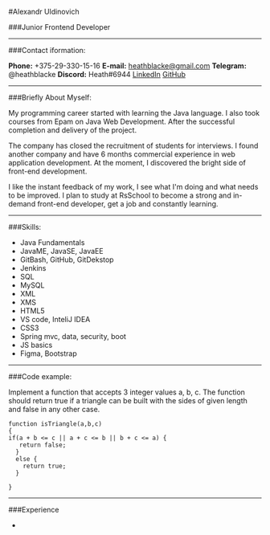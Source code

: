 #Alexandr Uldinovich

###Junior Frontend Developer


---


###Contact iformation:

**Phone:** +375-29-330-15-16
**E-mail:** heathblacke@gmail.com
**Telegram:** @heathblacke
**Discord:** Heath#6944
[LinkedIn](https://www.linkedin.com/in/alexandr-uldinovich-126224226/)
[GitHub](https://github.com/heathblacke)

---


###Briefly About Myself: 

My programming career started with learning the Java language. I also took courses from Epam on Java Web Development. After the successful completion and delivery of the project. 

The company has closed the recruitment of students for interviews. I found another company and have 6 months commercial experience in web application development. At the moment, I discovered the bright side of front-end development. 

I like the instant feedback of my work, I see what I'm doing and what needs to be improved. I plan to study at RsSchool to become a strong and in-demand front-end developer, get a job and constantly learning.


---

###Skills:
* Java Fundamentals
* JavaME, JavaSE, JavaEE
* GitBash, GitHub, GitDekstop
* Jenkins
* SQL
* MySQL 
* XML
* XMS
* HTML5
* VS code, InteliJ IDEA 
* CSS3
* Spring mvc, data, security, boot
* JS basics
* Figma, Bootstrap

---

###Code example: 

Implement a function that accepts 3 integer values a, b, c. The function should return true if a triangle can be built with the sides of given length and false in any other case.

```
function isTriangle(a,b,c)
{
if(a + b <= c || a + c <= b || b + c <= a) {
   return false;
  }
  else {
    return true;
  }

}

```

---

###Experience

* 